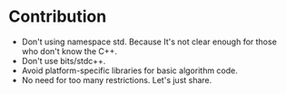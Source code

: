 # Contribution

- Don't using namespace std. Because It's not clear enough for those who don't know the C++.
- Don't use bits/stdc++.
- Avoid platform-specific libraries for basic algorithm code.
- No need for too many restrictions. Let's just share.

